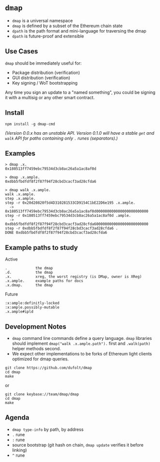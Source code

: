 `dmap`
===

* `dmap` is a universal namespace
* `dmap` is defined by a subset of the Ethereum chain state
* `dpath` is the path format and mini-language for traversing the dmap
* `dpath` is future-proof and extensible


Use Cases
---

`dmap` should be immediately useful for:

* Package distribution (verification)
* GUI distribution (verification)
* Key signing / WoT bootstrapping

Any time you sign an update to a "named something", you could be signing it with a multisig or any other smart contract.

Install
---
```
npm install -g dmap-cmd
```
*(Version 0.0.x has an unstable API. Version 0.1.0 will have a stable `get` and `walk` API for paths containing only `.` runes (separators).)*

Examples
---
```
> dmap .x.
0x180513ff7459ebc79534d3cb8ac26a5a1ac8af0d

> dmap .x.ample.
0xdbb5fbdfdf8f2f87f94f28cbd3cacf3ad28cfda6

> dmap walk .x.ample.
walk .x.ample.
step .x.ample.
step -r 0x20d20820f5d4D310281533CD9154C1bE22D6e195 .x.ample.
  -> 0x180513ff7459ebc79534d3cb8ac26a5a1ac8af0d000000000000000000000000
step -r 0x180513ff7459ebc79534d3cb8ac26a5a1ac8af0d .ample.
  -> 0xdbb5fbdfdf8f2f87f94f28cbd3cacf3ad28cfda6000000000000000000000000
step -r 0xdbb5fbdfdf8f2f87f94f28cbd3cacf3ad28cfda6 .
DONE 0xdbb5fbdfdf8f2f87f94f28cbd3cacf3ad28cfda6
```

Example paths to study
---

Active
```
.             the dmap
.d.           the dmap
.x.           xreg, the worst registry (is DMap, owner is XReg)
.x.ample.     example paths for docs
.x.dmap.      the dmap
```

Future
```
:x:ample:definitly-locked  
:x:ample.possibly-mutable 
.x.ample#ipld
```


Development Notes
---

* `dmap` command line commands define a query language. `dmap` libraries should implement `dmap("walk .x.ample.path").` first and `.walk(path)` helper methods second.
* We expect other implementations to be forks of Ethereum light clients optimized for dmap queries.

```
git clone https://github.com/dufolt/dmap
cd dmap
make
```
or
```
git clone keybase://team/dmap/dmap
cd dmap
make
```



Agenda
---

* `dmap type-info` by path, by address
* `.` rune
* `:` rune
* source bootstrap (git hash on chain, `dmap update` verifies it before linking)
* `^` rune


